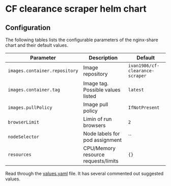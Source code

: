 # CF clearance scraper helm chart

## Configuration

The following tables lists the configurable parameters of the nginx-share chart and their default values.

| Parameter                      | Description                         | Default                         |
|--------------------------------|-------------------------------------|---------------------------------|
| `images.container.repository`  | Image repository                    | `ivan1986/cf-clearance-scraper` |
| `images.container.tag`         | Image tag. Possible values listed   | `latest`                        |
| `images.pullPolicy`            | Image pull policy                   | `IfNotPresent`                  |
| `browserLimit`                 | Limin of run browsers               | `2`                             |
| `nodeSelector`                 | Node labels for pod assignment      | ``                              |
| `resources`                    | CPU/Memory resource requests/limits | `{}`                            |

Read through the [values.yaml](values.yaml) file. It has several commented out suggested values.
